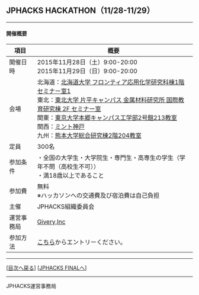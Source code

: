## JPHACKS HACKATHON（11/28-11/29）
***

#### 開催概要

|項目|概要|
|---|---|
|開催日時|2015年11月28日（土）9:00-20:00<br>2015年11月29日（日）9:00-20:00|
|会場|北海道：[北海道大学 フロンティア応用化学研究科棟1階 セミナー室1](http://www.eng.hokudai.ac.jp/access/)<br>東北：[東北大学 片平キャンパス 金属材料研究所 国際教育研究棟 2F セミナー室](http://www.tohoku.ac.jp/japanese/)<br>関東：[東京大学本郷キャンパス工学部2号館213教室](http://www.u-tokyo.ac.jp/campusmap/map01_02_j.html)<br>関西：[ミント神戸](http://mint-kobe.jp/access/)<br>九州：[熊本大学総合研究棟2階204教室](http://www.eng.kumamoto-u.ac.jp/faculty/faculty08.html)<br>|
|定員|300名|
|参加条件|・全国の大学生・大学院生・専門生・高専生の学生（学年不問（高校生不可））<br>・満18歳以上であること|
|参加費|無料<br>※ハッカソンへの交通費及び宿泊費は自己負担|
|主催|JPHACKS組織委員会|
|運営事務局|[Givery,Inc](https://givery.co.jp/)|
|参加方法|[こちら](http://bit.ly/jphacks-entry)からエントリーください。|

--------------
[[目次へ戻る](../README.md)] [[JPHACKS FINALへ](final.md)]

----
JPHACKS運営事務局
